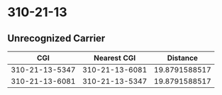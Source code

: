 # 310-21-13
## Unrecognized Carrier


| CGI | Nearest CGI | Distance |
|-----|-------------|----------|
| 310-21-13-5347 | 310-21-13-6081 | 19.8791588517 |
| 310-21-13-6081 | 310-21-13-5347 | 19.8791588517 |
